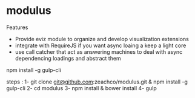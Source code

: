modulus
=======
Features
 - Provide eviz module to organize and develop visualization extensions
 - integrate with RequireJS if you want async loaing a keep a light core
 - use call catcher that act as answering machines to deal with async dependencing loadings and abstract them

npm install -g gulp-cli

steps :
1- git clone git@github.com:zeachco/modulus.git & npm install -g gulp-cli
2- cd modulus
3- npm install & bower install
4- gulp
